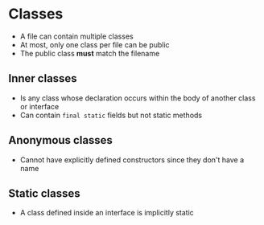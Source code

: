 # Classes

- A file can contain multiple classes
- At most, only one class per file can be public
- The public class **must** match the filename

## Inner classes

- Is any class whose declaration occurs within the body of another class or interface
- Can contain `final static` fields but not static methods

## Anonymous classes

- Cannot have explicitly defined constructors since they don't have a name

## Static classes

- A class defined inside an interface is implicitly static
